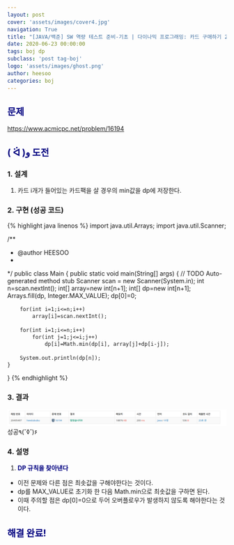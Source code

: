 ```yaml
---
layout: post
cover: 'assets/images/cover4.jpg'
navigation: True
title: "[JAVA/백준] SW 역량 테스트 준비-기초 | 다이나믹 프로그래밍: 카드 구매하기 2"
date: 2020-06-23 00:00:00
tags: boj dp
subclass: 'post tag-boj'
logo: 'assets/images/ghost.png'
author: heesoo
categories: boj
---
```

## <span style="color:navy">문제</span>
<https://www.acmicpc.net/problem/16194>

## <span style="color:navy">( ᐛ )و 도전</span>

### 1. 설계
1. 카드 i개가 들어있는 카드팩을 살 경우의 min값을 dp에 저장한다.

### 2. 구현 (성공 코드)
{% highlight java linenos %}
import java.util.Arrays;
import java.util.Scanner;

/**
 * @author HEESOO
 *
 */
public class Main {
	public static void main(String[] args) {
		// TODO Auto-generated method stub
		Scanner scan = new Scanner(System.in);
		int n=scan.nextInt();
		int[] array=new int[n+1];
		int[] dp=new int[n+1];
		Arrays.fill(dp, Integer.MAX_VALUE);
		dp[0]=0;
		
		for(int i=1;i<=n;i++)
			array[i]=scan.nextInt();
		
		for(int i=1;i<=n;i++) 
			for(int j=1;j<=i;j++)
				dp[i]=Math.min(dp[i], array[j]+dp[i-j]);
		
		System.out.println(dp[n]);
	}
}
{% endhighlight %}

### 3. 결과
![실행결과](./assets/images/200623_7.PNG)
성공٩(˘◊˘)۶  

### 4. 설명
1. **<span style="color:navy">DP 규칙을 찾아낸다</span>**
- 이전 문제와 다른 점은 최솟값을 구해야한다는 것이다.
- dp를 MAX_VALUE로 초기화 한 다음 Math.min으로 최솟값을 구하면 된다.
- 이때 주의할 점은 dp[0]=0으로 두어 오버플로우가 발생하지 않도록 해야한다는 것이다.

## <span style="color:navy">해결 완료!</span>
